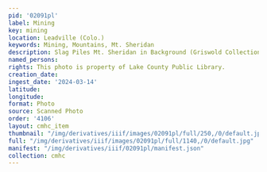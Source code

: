 ```yaml
---
pid: '02091pl'
label: Mining
key: mining
location: Leadville (Colo.)
keywords: Mining, Mountains, Mt. Sheridan
description: Slag Piles Mt. Sheridan in Background (Griswold Collection)
named_persons: 
rights: This photo is property of Lake County Public Library.
creation_date: 
ingest_date: '2024-03-14'
latitude: 
longitude: 
format: Photo
source: Scanned Photo
order: '4106'
layout: cmhc_item
thumbnail: "/img/derivatives/iiif/images/02091pl/full/250,/0/default.jpg"
full: "/img/derivatives/iiif/images/02091pl/full/1140,/0/default.jpg"
manifest: "/img/derivatives/iiif/02091pl/manifest.json"
collection: cmhc
---
```

